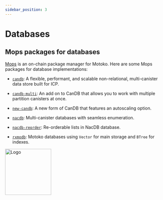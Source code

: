 ```yaml
---
sidebar_position: 3
---
```


# Databases

## Mops packages for databases

[Mops](https://mops.one/) is an on-chain package manager for Motoko. Here are some Mops packages for database implementations:

- [`candb`](https://mops.one/candb): A flexible, performant, and scalable non-relational, multi-canister data store built for ICP.

- [`candb-multi`](https://mops.one/candb-multi): An add on to CanDB that allows you to work with multiple partition canisters at once.

- [`new-candb`](https://mops.one/new-candb): A new form of CanDB that features an autoscaling option.

- [`nacdb`](https://mops.one/nacdb): Multi-canister databases with seamless enumeration.

- [`nacdb-reorder`](https://mops.one/nacdb-reorder): Re-orderable lists in NacDB database.

- [`rxmodb`](https://mops.one/rxmodb): Motoko databases using `Vector` for main storage and `BTree` for indexes.

<img src="https://github.com/user-attachments/assets/844ca364-4d71-42b3-aaec-4a6c3509ee2e" alt="Logo" width="150" height="150" />
